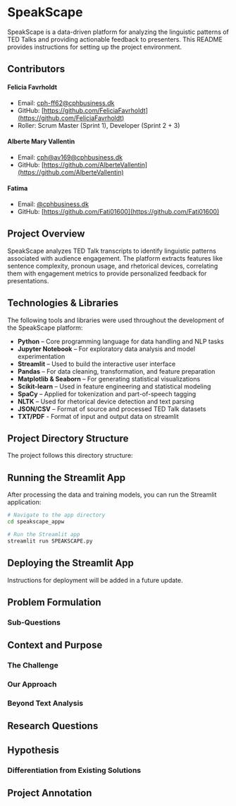 # SpeakScape 

SpeakScape is a data-driven platform for analyzing the linguistic patterns of TED Talks and providing actionable feedback to presenters. This README provides instructions for setting up the project environment.

## Contributors

#### **Felicia Favrholdt**
- Email: [cph-ff62@cphbusiness.dk](mailto:cph-ff62@cphbusiness.dk)  
- GitHub: [https://github.com/FeliciaFavrholdt](https://github.com/FeliciaFavrholdt)  
- Roller: Scrum Master (Sprint 1), Developer (Sprint 2 + 3)

#### **Alberte Mary Vallentin**
- Email: [cph@av169@cphbusiness.dk](mailto:cph@av169@cphbusiness.dk)
- GitHub: [https://github.com/AlberteVallentin](https://github.com/AlberteVallentin)

#### **Fatima**
- Email: [@cphbusiness.dk](mailto:@cphbusiness.dk)
- GitHub: [https://github.com/Fati01600](https://github.com/Fati01600)

## Project Overview

SpeakScape analyzes TED Talk transcripts to identify linguistic patterns associated with audience engagement. The platform extracts features like sentence complexity, pronoun usage, and rhetorical devices, correlating them with engagement metrics to provide personalized feedback for presentations.

## Technologies & Libraries
The following tools and libraries were used throughout the development of the SpeakScape platform:

- **Python** – Core programming language for data handling and NLP tasks  
- **Jupyter Notebook** – For exploratory data analysis and model experimentation  
- **Streamlit** – Used to build the interactive user interface  
- **Pandas** – For data cleaning, transformation, and feature preparation  
- **Matplotlib & Seaborn** – For generating statistical visualizations  
- **Scikit-learn** – Used in feature engineering and statistical modeling  
- **SpaCy** – Applied for tokenization and part-of-speech tagging  
- **NLTK** – Used for rhetorical device detection and text parsing  
- **JSON/CSV** – Format of source and processed TED Talk datasets
- **TXT/PDF** - Format of input and output data on streamlit

## Project Directory Structure

The project follows this directory structure:


## Running the Streamlit App

After processing the data and training models, you can run the Streamlit application:

```bash
# Navigate to the app directory
cd speakscape_appw

# Run the Streamlit app
streamlit run SPEAKSCAPE.py
```

## Deploying the Streamlit App

Instructions for deployment will be added in a future update.


## Problem Formulation



### Sub-Questions


## Context and Purpose



### The Challenge



### Our Approach


### Beyond Text Analysis



## Research Questions



## Hypothesis


### Differentiation from Existing Solutions



## Project Annotation
